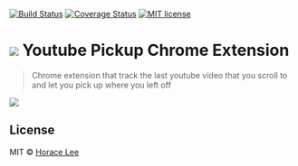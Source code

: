 [![Build Status](https://travis-ci.org/horacehylee/chrome-ext-youtube-pickup.svg?branch=master)](https://img.shields.io/travis/horacehylee/chrome-ext-youtube-pickup)
[![Coverage Status](https://coveralls.io/repos/github/horacehylee/chrome-ext-youtube-pickup/badge.svg?branch=master)](https://img.shields.io/coveralls/github/horacehylee/chrome-ext-youtube-pickup?branch=master)
[![MIT license](http://img.shields.io/badge/license-MIT-brightgreen.svg)](http://opensource.org/licenses/MIT)

# ![][logo] Youtube Pickup Chrome Extension

> Chrome extension that track the last youtube video that you scroll to and let you pick up where you left off

![][screencast]

## License

MIT © [Horace Lee](https://github.com/horacehylee)

[logo]: resources/images/logo32.png
[screencast]: assets/screencast.gif